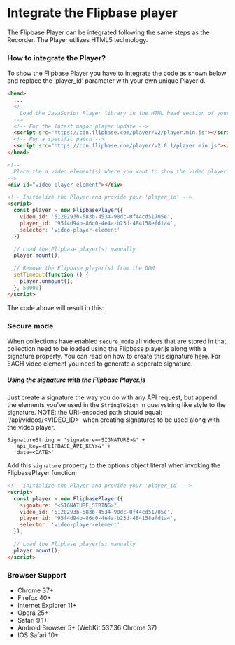 <script src="https://cdn.flipbase.com/player/latest/player.min.js"></script>
<script src="https://cdnjs.cloudflare.com/ajax/libs/jquery/3.3.1/jquery.min.js"></script>
<script src="https://cdn.jsdelivr.net/npm/semantic-ui@2.4.2/dist/semantic.min.js"></script>

# Integrate the Flipbase player

The Flipbase Player can be integrated following the same steps as the Recorder. The Player utilizes HTML5 technology.

### How to integrate the Player?

To show the Flipbase Player you have to integrate the code as shown below and replace the ‘player_id’ parameter with your own unique PlayerId.

```html
<head>
  ...
  <!--
    Load the JavaScript Player library in the HTML head section of your page
  -->
  <!-- For the latest major player update -->
  <script src="https://cdn.flipbase.com/player/v2/player.min.js"></script>
  <!-- For a specific patch -->
  <script src="https://cdn.flipbase.com/player/v2.0.1/player.min.js"></script>
</head>

<!--
  Place the a video element(s) where you want to show the video player.
-->
<div id="video-player-element"></div>

<!-- Initialize the Player and provide your 'player_id' -->
<script>
  const player = new FlipbasePlayer({
    video_id: '5120293b-583b-4534-90dc-0f44cd51705e',
    player_id: '95f4d94b-86c0-4e4a-b23d-484158efd1a4',
    selector: 'video-player-element'
  })

  // Load the Flipbase player(s) manually
  player.mount();

  // Remove the Flipbase player(s) from the DOM
  setTimeout(function () {
    player.unmount();  
  }, 50000)
</script>
```

The code above will result in this:

<div id="video-player-element"></div>
<script>
  var player = new FlipbasePlayer({
    video_id: '5120293b-583b-4534-90dc-0f44cd51705e',
    player_id: '95f4d94b-86c0-4e4a-b23d-484158efd1a4',
    selector: 'video-player-element'
  })
  player.mount();
</script>

### Secure mode

When collections have enabled `secure_mode` all videos that are stored in that collection need to be loaded using the Flipbase player.js along with a signature property. You can read on how to create this signature [here](https://documenter.getpostman.com/view/900009/S11DT24G?version=latest#2b179d2b-5f5a-4bc5-ac15-f32a2edf1c2f). For EACH video element you need to generate a seperate signature.

##### Using the signature with the Flipbase Player.js

Just create a signature the way you do with any API request, but append the elements you've used in the `StringToSign` in querystring like style to the signature. NOTE: the URI-encoded path should equal: '/api/videos/<VIDEO_ID>' when creating signatures to be used along with the video player.

    SignatureString = 'signature=<SIGNATURE>&' +
      'api_key=<FLIPBASE_API_KEY>&' +
      'date=<DATE>'

Add this `signature` property to the options object literal when invoking the FlipbasePlayer function;

```html
<!-- Initialize the Player and provide your 'player_id' -->
<script>
  const player = new FlipbasePlayer({
    signature: "<SIGNATURE_STRING>"
    video_id: '5120293b-583b-4534-90dc-0f44cd51705e',
    player_id: '95f4d94b-86c0-4e4a-b23d-484158efd1a4',
    selector: 'video-player-element'
  });

  // Load the Flipbase player(s) manually
  player.mount();
</script>
```

### Browser Support
* Chrome 37+
* Firefox 40+
* Internet Explorer 11+
* Opera 25+
* Safari 9.1+
* Android Browser 5+ (WebKit 537.36 Chrome 37)
* IOS Safari 10+
